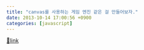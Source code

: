 ```yaml
---
title: "canvas를 사용하는 게임 엔진 같은 걸 만들어보자."
date: 2013-10-14 17:00:56 +0900
categories: [javascript]
---
```





[🔗link](http://www.mins01.com/mh/tech/read/847)